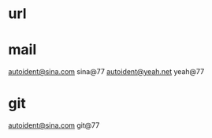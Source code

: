 # url

# mail
  autoident@sina.com sina@77
  autoident@yeah.net yeah@77

# git 
  autoident@sina.com  git@77



